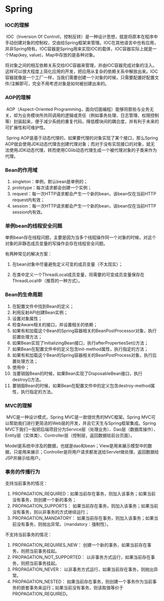 # Spring

### IOC的理解

​		IOC（Inversion Of Controll，控制反转）是一种设计思想，就是将原本在程序中手动创建对象的控制权，交由给Spring框架来管理。IOC在其他语言中也有应用，并非Spring特有。IOC容器是Spring用来实现IOC的载体，IOC容器实际上就是一个Map(key, value)，Map中存放的是各种对象。

​		将对象之间的相互依赖关系交给IOC容器来管理，并由IOC容器完成对象的注入。这样可以很大程度上简化应用的开发，把应用从复杂的依赖关系中解放出来。IOC容器就像是一个工厂一样，当我们需要创建一个对象的时候，只需要配置好配置文件/注解即可，完全不用考虑对象是如何被创建出来的。

### AOP的理解

​		AOP（Aspect-Oriented Programming，面向切面编程）能够将那些与业务无关，却为业务模块所共同调用的逻辑或责任（例如事务处理、日志管理、权限控制等）封装起来，便于减少系统的重复代码，降低模块间的耦合度，并有利于未来的可扩展性和可维护性。

​		Spring AOP是基于动态代理的，如果要代理的对象实现了某个接口，那么Spring AOP就会使用JDK动态代理去创建代理对象；而对于没有实现接口的对象，就无法使用JDK动态代理，转而使用CGlib动态代理生成一个被代理对象的子类来作为代理。

### Bean的作用域

1. singleton：单例，默认bean是单例的；
2. prototype：每次请求都会创建一个实例；
3. request：每一次HTTP请求都会产生一个新的bean，该bean仅在当前HTTP request内有效；
4. session：每一次HTTP请求都会产生一个新的bean，该bean仅在当前HTTP session内有效。

### 单例bean的线程安全问题

​		单例bean存在线程问题，主要是因为当多个线程操作同一个对象的时候，对这个对象的非静态成员变量的写操作会存在线程安全问题。

有两种常见的解决方案：

1. 在bean对象中尽量避免定义可变的成员变量（不太现实）；

2. 在类中定义一个ThreadLocal成员变量，将需要的可变成员变量保存在ThreadLocal中（推荐的一种方式）。

### Bean的生命周期

1. 在配置文件中找到Bean的定义；
2. 利用反射API创建Bean实例；
3. 设置对象属性；
4. 检查Aware相关的接口，并设置相关的依赖；
5. 如果有和加载这个Bean的Spring容器相关的BeanPostProcessor对象，执行前置处理方法；
6. 如果Bean实现了InitializingBean接口，执行afterPropertiesSet()方法；
7. 如果Bean在配置文件中的定义包含init-method属性，执行指定的方法；
8. 如果有和加载这个Bean的Spring容器相关的BeanPostProcess对象，执行后置处理方法；
9. 使用中；
10. 当要销毁Bean的时候，如果Bean实现了DisposableBean接口，执行destroy()方法。
11. 要销毁Bean的时候，如果Bean在配置文件中的定义包含destroy-method属性，执行指定的方法。

### MVC的理解

​		MVC是一种设计模式，Spring MVC是一款很优秀的MVC框架。Spring MVC可以帮助我们进行更简洁的Web层的开发，并且它天生与Spring框架集成。Spring MVC下我们一般把后端项目分为Service层（处理业务）、Dao层（数据库操作）、Entity层（实体类）、Controller层（控制层，返回数据给前台页面）。

​		Model是系统中涉及的数据，也就是dao和bean；View是用来展示模型中的数据，只是用来展示；Controller是将用户请求都发送给Servlet做处理，返回数据给JSP并展示给用户。

### 事务的传播行为

支持当前事务的情况：

1. PROPAGATION_REQUIRED：如果当前存在事务，则加入该事务；如果当前没有事务，则创建一个新的事务；
2. PROPAGATION_SUPPORTS： 如果当前存在事务，则加入该事务；如果当前没有事务，则以非事务的方式继续运行；
3. PROPAGATION_MANDATORY： 如果当前存在事务，则加入该事务；如果当前没有事务，则抛出异常。（mandatory：强制性）。

不支持当前事务的情况：

1. PROPAGATION_REQUIRES_NEW： 创建一个新的事务，如果当前存在事务，则把当前事务挂起。
2. PROPAGATION_NOT_SUPPORTED： 以非事务方式运行，如果当前存在事务，则把当前事务挂起。
3. PROPAGATION_NEVER： 以非事务方式运行，如果当前存在事务，则抛出异常。
4. PROPAGATION_NESTED： 如果当前存在事务，则创建一个事务作为当前事务的嵌套事务来运行；如果当前没有事务，则该取值等价于PROPAGATION_REQUIRED。

